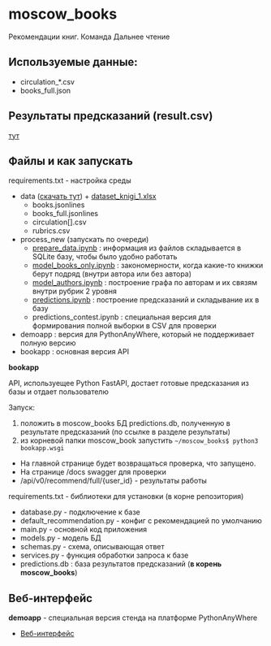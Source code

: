 # moscow_books

Рекомендации книг. Команда Дальнее чтение

## Используемые данные:

- circulation_*.csv
- books_full.json

## Результаты предсказаний (result.csv)

[тут](https://drive.google.com/drive/folders/1LPgGO22ddP6JJMzngKchXY8uiixvf8Kz?usp=sharing)

## Файлы и как запускать

requirements.txt - настройка среды

- data ([скачать тут](https://drive.google.com/file/d/1W8DjwpaiJOQYS2nO2t5lYsrrq7ossO-d/view?usp=sharing)) + [dataset_knigi_1.xlsx](https://docs.google.com/spreadsheets/d/1gvOln8NKyMFADDndPxU5Jl6SISV11GX5/edit?usp=sharing&ouid=115956949429926474048&rtpof=true&sd=true)
  - books.jsonlines
  - books_full.jsonlines
  - circulation[].csv
  - rubrics.csv
- process_new (запускать по очереди)
  - [prepare_data.ipynb](https://github.com/dkbrz/moscow_books/blob/main/process_new/prepare_data.ipynb) : информация из файлов складывается в SQLite базу, чтобы было удобно работать
  - [model_books_only.ipynb](https://github.com/dkbrz/moscow_books/blob/main/process_new/model_books_only.ipynb) : закономерности, когда какие-то книжки берут подряд (внутри автора или без автора)
  - [model_authors.ipynb](https://github.com/dkbrz/moscow_books/blob/main/process_new/model_authors.ipynb) : построение графа по авторам и их связям внутри рубрик 2 уровня
  - [predictions.ipynb](https://github.com/dkbrz/moscow_books/blob/main/process_new/predictions.ipynb) : построение предсказаний и складывание их в базу
  - predictions_contest.ipynb : специальная версия для формирования полной выборки в CSV для проверки
- demoapp : версия для PythonAnyWhere, который не поддерживает полную версию
- bookapp : основная версия API

**bookapp**

API, используещее Python FastAPI, достает готовые предсказания из базы и отдает пользователю

Запуск: 

1. положить в moscow_books БД predictions.db, полученную в результате предсказаний (по ссылке в разделе результаты)
2. из корневой папки moscow_book запустить ```~/moscow_books$ python3 bookapp.wsgi```

- На главной странице будет возвращаться проверка, что запущено.
- На странице /docs swagger для проверки
- /api/v0/recommend/full/{user_id} - результаты работы

requirements.txt - библиотеки для установки (в корне репозитория)

- database.py - подключение к базе
- default_recommendation.py - конфиг с рекомендацией по умолчанию
- main.py - основной код приложения
- models.py - модель БД
- schemas.py - схема, описывающая ответ
- services.py - функция обработки запроса к базе
- predictions.db : база результатов предсказаний (**в корень moscow_books**)

## Веб-интерфейс

**demoapp** - специальная версия стенда на платформе PythonAnyWhere

- [Веб-интерфейс](http://dkbrz4.pythonanywhere.com/)
